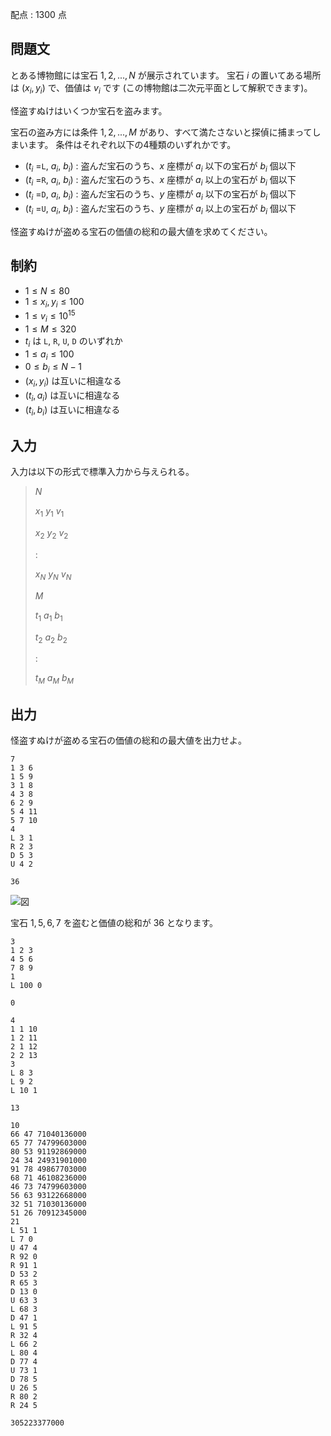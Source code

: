 配点 : $1300$ 点

## 問題文

とある博物館には宝石 $1, 2, ..., N$ が展示されています。
宝石 $i$ の置いてある場所は $(x_i, y_i)$ で、価値は $v_i$ です
(この博物館は二次元平面として解釈できます)。

怪盗すぬけはいくつか宝石を盗みます。

宝石の盗み方には条件 $1, 2, ..., M$ があり、すべて満たさないと探偵に捕まってしまいます。
条件はそれぞれ以下の4種類のいずれかです。

- ($t_i$ =`L`, $a_i$, $b_i$) : 盗んだ宝石のうち、$x$ 座標が $a_i$ 以下の宝石が $b_i$ 個以下
- ($t_i$ =`R`, $a_i$, $b_i$) : 盗んだ宝石のうち、$x$ 座標が $a_i$ 以上の宝石が $b_i$ 個以下
- ($t_i$ =`D`, $a_i$, $b_i$) : 盗んだ宝石のうち、$y$ 座標が $a_i$ 以下の宝石が $b_i$ 個以下
- ($t_i$ =`U`, $a_i$, $b_i$) : 盗んだ宝石のうち、$y$ 座標が $a_i$ 以上の宝石が $b_i$ 個以下

怪盗すぬけが盗める宝石の価値の総和の最大値を求めてください。

## 制約

- $1 \leq N \leq 80$
- $1 \leq x_i, y_i \leq 100$
- $1 \leq v_i \leq 10^{15}$
- $1 \leq M \leq 320$
- $t_i$ は `L`, `R`, `U`, `D` のいずれか
- $1 \leq a_i \leq 100$
- $0 \leq b_i \leq N - 1$
- $(x_i, y_i)$ は互いに相違なる
- $(t_i, a_i)$ は互いに相違なる
- $(t_i, b_i)$ は互いに相違なる

## 入力

入力は以下の形式で標準入力から与えられる。

> $N$
> 
> $x_1$ $y_1$ $v_1$
> 
> $x_2$ $y_2$ $v_2$
> 
> $:$
> 
> $x_N$ $y_N$ $v_N$
> 
> $M$
> 
> $t_1$ $a_1$ $b_1$
> 
> $t_2$ $a_2$ $b_2$
> 
> $:$
> 
> $t_M$ $a_M$ $b_M$

## 出力

怪盗すぬけが盗める宝石の価値の総和の最大値を出力せよ。

```input1
7
1 3 6
1 5 9
3 1 8
4 3 8
6 2 9
5 4 11
5 7 10
4
L 3 1
R 2 3
D 5 3
U 4 2
```

```output1
36
```

![図](https://img.atcoder.jp/agc031/rghe0iwfjoievjw4epdfmengow.png)

宝石 $1, 5, 6, 7$ を盗むと価値の総和が $36$ となります。

```input2
3
1 2 3
4 5 6
7 8 9
1
L 100 0
```

```output2
0
```

```input3
4
1 1 10
1 2 11
2 1 12
2 2 13
3
L 8 3
L 9 2
L 10 1
```

```output3
13
```

```input4
10
66 47 71040136000
65 77 74799603000
80 53 91192869000
24 34 24931901000
91 78 49867703000
68 71 46108236000
46 73 74799603000
56 63 93122668000
32 51 71030136000
51 26 70912345000
21
L 51 1
L 7 0
U 47 4
R 92 0
R 91 1
D 53 2
R 65 3
D 13 0
U 63 3
L 68 3
D 47 1
L 91 5
R 32 4
L 66 2
L 80 4
D 77 4
U 73 1
D 78 5
U 26 5
R 80 2
R 24 5
```

```output4
305223377000
```